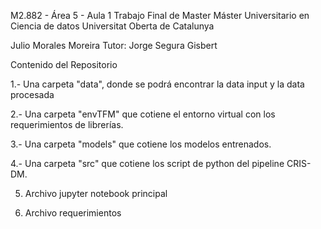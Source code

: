 M2.882 - Área 5 - Aula 1 Trabajo Final de Master
Máster Universitario en Ciencia de datos
Universitat Oberta de Catalunya

Julio Morales Moreira 
Tutor: Jorge Segura Gisbert

Contenido del Repositorio

1.- Una carpeta "data", donde se podrá encontrar la data input y la data procesada

2.- Una carpeta "envTFM" que cotiene el entorno virtual con los requerimientos de librerías.

3.- Una carpeta "models" que cotiene los modelos entrenados.

4.- Una carpeta "src" que cotiene los script de python del pipeline CRIS-DM.

5. Archivo jupyter notebook principal

6. Archivo requerimientos
